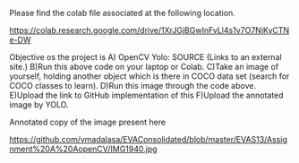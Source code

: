 Please find the colab file associated at the following location. 

https://colab.research.google.com/drive/1XrJGjBGwInFvLl4s1v7O7NjKyCTNe-DW

Objective os the project is 
A) OpenCV Yolo: SOURCE (Links to an external site.)
B)Run this above code on your laptop or Colab. 
C)Take an image of yourself, holding another object which is there in COCO data set (search for COCO classes to learn). 
D)Run this image through the code above. 
E)Upload the link to GitHub implementation of this
F)Upload the annotated image by YOLO. 

Annotated copy of the image present here

https://github.com/vmadalasa/EVAConsolidated/blob/master/EVAS13/Assignment%20A%20AopenCV/IMG1940.jpg


